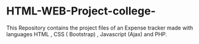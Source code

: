 # HTML-WEB-Project-college-
This Repository contains the project files of an Expense tracker made with languages HTML , CSS ( Bootstrap) , Javascript (Ajax) and PHP.

